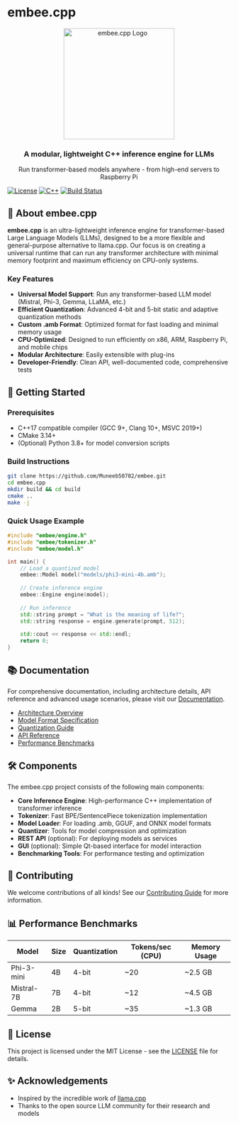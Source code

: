 # embee.cpp

<div align="center">
  <img src="docs/logo/embee_logo.png" alt="embee.cpp Logo" width="250">
  <h3>A modular, lightweight C++ inference engine for LLMs</h3>
  <p>Run transformer-based models anywhere - from high-end servers to Raspberry Pi</p>
</div>

[![License](https://img.shields.io/badge/license-MIT-blue.svg)](LICENSE)
[![C++](https://img.shields.io/badge/C%2B%2B-17-blue.svg)](https://isocpp.org/std/the-standard)
[![Build Status](https://img.shields.io/github/workflow/status/Muneeb50702/embee.cpp/CI)](https://github.com/Muneeb50702/embee.cpp/actions)

## 🐝 About embee.cpp

**embee.cpp** is an ultra-lightweight inference engine for transformer-based Large Language Models (LLMs), designed to be a more flexible and general-purpose alternative to llama.cpp. Our focus is on creating a universal runtime that can run any transformer architecture with minimal memory footprint and maximum efficiency on CPU-only systems.

### Key Features

- **Universal Model Support**: Run any transformer-based LLM model (Mistral, Phi-3, Gemma, LLaMA, etc.)
- **Efficient Quantization**: Advanced 4-bit and 5-bit static and adaptive quantization methods
- **Custom .amb Format**: Optimized format for fast loading and minimal memory usage
- **CPU-Optimized**: Designed to run efficiently on x86, ARM, Raspberry Pi, and mobile chips
- **Modular Architecture**: Easily extensible with plug-ins
- **Developer-Friendly**: Clean API, well-documented code, comprehensive tests

## 🚀 Getting Started

### Prerequisites

- C++17 compatible compiler (GCC 9+, Clang 10+, MSVC 2019+)
- CMake 3.14+
- (Optional) Python 3.8+ for model conversion scripts

### Build Instructions

```bash
git clone https://github.com/Muneeb50702/embee.git
cd embee.cpp
mkdir build && cd build
cmake ..
make -j
```

### Quick Usage Example

```cpp
#include "embee/engine.h"
#include "embee/tokenizer.h"
#include "embee/model.h"

int main() {
    // Load a quantized model
    embee::Model model("models/phi3-mini-4b.amb");
    
    // Create inference engine
    embee::Engine engine(model);
    
    // Run inference
    std::string prompt = "What is the meaning of life?";
    std::string response = engine.generate(prompt, 512);
    
    std::cout << response << std::endl;
    return 0;
}
```

## 📚 Documentation

For comprehensive documentation, including architecture details, API reference and advanced usage scenarios, please visit our [Documentation](docs/README.md).

- [Architecture Overview](docs/architecture.md)
- [Model Format Specification](docs/model_format.md)
- [Quantization Guide](docs/quantization.md)
- [API Reference](docs/api_reference.md)
- [Performance Benchmarks](docs/benchmarks.md)

## 🛠️ Components

The embee.cpp project consists of the following main components:

- **Core Inference Engine**: High-performance C++ implementation of transformer inference
- **Tokenizer**: Fast BPE/SentencePiece tokenization implementation
- **Model Loader**: For loading .amb, GGUF, and ONNX model formats
- **Quantizer**: Tools for model compression and optimization
- **REST API** (optional): For deploying models as services
- **GUI** (optional): Simple Qt-based interface for model interaction
- **Benchmarking Tools**: For performance testing and optimization

## 🤝 Contributing

We welcome contributions of all kinds! See our [Contributing Guide](CONTRIBUTING.md) for more information.

## 📊 Performance Benchmarks

| Model       | Size | Quantization | Tokens/sec (CPU) | Memory Usage |
|-------------|------|--------------|------------------|--------------|
| Phi-3-mini  | 4B   | 4-bit        | ~20              | ~2.5 GB      |
| Mistral-7B  | 7B   | 4-bit        | ~12              | ~4.5 GB      |
| Gemma       | 2B   | 5-bit        | ~35              | ~1.3 GB      |

## 📜 License

This project is licensed under the MIT License - see the [LICENSE](LICENSE) file for details.

## ✨ Acknowledgements

- Inspired by the incredible work of [llama.cpp](https://github.com/ggerganov/llama.cpp)
- Thanks to the open source LLM community for their research and models